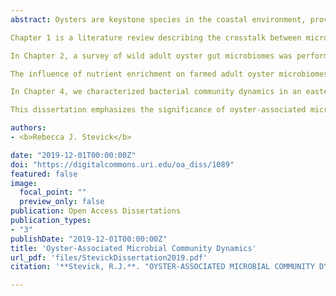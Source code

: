 ```yaml
---
abstract: Oysters are keystone species in the coastal environment, providing ecological, economic, and cultural services. A significant ecosystem service is their ability to improve water quality by filtration and denitrification. These ecological functions are made possible by oyster-associated microbes, but may also be threatened by microbial pathogens. This positions the oyster as a model system for the study of marine host-associated microbial diversity and function. However, studies of microbial diversity and function in shellfish are lacking, particularly in response to environmental perturbations. As coastal ecosystems change due to anthropogenic impacts and climate variability, it is important to understand how the oyster microbiome is affected and how this may impact the host. The aim of this dissertation is to determine the role of oyster associated microbiomes in response to selected environmental changes (i.e. probiotics, eutrophication, and nutrient enrichment).

Chapter 1 is a literature review describing the crosstalk between microbial community structure and function in marine host-associated microbiomes, and the importance of oyster microbiomes. The ecological need for both compositional and functional microbiome data is emphasized.

In Chapter 2, a survey of wild adult oyster gut microbiomes was performed to determine the effects of estuarine acidification and other environmental conditions. Oysters were collected at 5 sites along the north to south trophic gradient in Narragansett Bay, Rhode Island and the bacterial composition and function of their gut samples were analyzed using 16S rRNA amplicon sequencing and metatranscriptomics. Despite high variability in the bacterial community in oyster samples within each site, we found that gut bacterial communities were selected from the seawater microbiomes and varied throughout the Bay. In addition, the transcriptionally most active taxa (as detected through metatranscriptome analysis) were not the most abundant (as detected by 16S rRNA amplicon sequencing), suggesting plasticity in function as a result of redundancy. These active bacteria showed significantly increased expression of genes in stress response and phosphorus metabolism pathways at the northern, most nutrient-rich and anoxic sites, as compared to the other sites. At the southern sites, characterized by higher dissolved oxygen and lower nutrient levels, the oyster microbiomes showed a significant upregulation of genes involved in nitrogen metabolism. These shifts in microbial community composition and function inform how estuarine conditions may affect host-associated microbiomes. This research also evaluated the potential relationship between the health status of each oyster, evaluated using histology and pathogen-specific qPCR, and oyster gut microbial community composition and function (Appendix A).

The influence of nutrient enrichment on farmed adult oyster microbiomes was investigated in Chapter 3. A field study was performed at two contrasting sites in Point Judith Pond, Rhode Island, where oysters were out-planted for 3 months. Half of the oysters at each site were treated with fertilizer pellets, while the other half were maintained at ambient site conditions. Gut, inner shell, and outer shell biofilm samples were collected and analyzed using both 16S rRNA amplicon and metatranscriptomic sequencing. We detected significant differences in microbial diversity between sample types, site, and treatment (nutrient enrichment). Nutrient enrichment caused significant differential expression of nitrogen metabolism genes, but this response varied according to oyster sample type and field site. Overall nitrogen fixation and ammonia assimilation were upregulated in gut tissues, while denitrification, nitrogen fixation, and ammonia assimilation were downregulated in the outer shell samples. These results inform how oyster microbiomes perform coupled nitrification-denitrification, and how this might change with increased nutrients. In addition, Appendix B highlights the significant changes between microbial functions performed in each sample type.

In Chapter 4, we characterized bacterial community dynamics in an eastern oyster hatchery during the first 12 days after spawning and how it was affected by treatment with probiotic bacterium Bacillus pumilus RI06-95. Larvae, rearing water, and tank biofilm samples were collected from 3 separate probiotic trials and analyzed using 16S rRNA amplicon sequencing to determine the presence and relative abundances of bacteria. The bacterial community structures diverged by trial, sampling timepoint, and sample type, but there was no bulk effect of the probiotic. Instead, the probiotic acted by targeting selected taxa, amplifying Oceanospirillales in the rearing water and larvae, decreasing the relative abundance of Vibrionales, and increasing Vibrionales diversity. These targeted changes likely lead to a net decrease in potentially pathogenic species.

This dissertation emphasizes the significance of oyster-associated microbiomes and their importance to aquaculture disease prevention, wild fishery sustainability, and coastal restoration efficacy. As urbanization, coastal acidification, and disease outbreaks increase, it is important to understand these oyster-associated microbial community dynamics and how they might vary with environmental change.

authors:
- <b>Rebecca J. Stevick</b>

date: "2019-12-01T00:00:00Z"
doi: "https://digitalcommons.uri.edu/oa_diss/1089"
featured: false
image:
  focal_point: ""
  preview_only: false
publication: Open Access Dissertations
publication_types:
- "3"
publishDate: "2019-12-01T00:00:00Z"
title: 'Oyster-Associated Microbial Community Dynamics'
url_pdf: 'files/StevickDissertation2019.pdf'
citation: '**Stevick, R.J.**. "OYSTER-ASSOCIATED MICROBIAL COMMUNITY DYNAMICS" (2019). Open Access Dissertations. Paper 1089. https://digitalcommons.uri.edu/oa_diss/1089'

---
```




